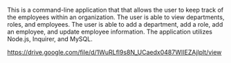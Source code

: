 This is a command-line application that that allows the user to keep track of the employees within an organization. The user is able to view departments, roles, and employees. The user is able to add a department, add a role, add an employee, and update employee information. The application utilizes Node.js, Inquirer, and MySQL. 

https://drive.google.com/file/d/1WuRLfl9s8N_UCaedx0487WIIEZAjlplt/view

